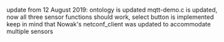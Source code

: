 update from 12 August 2019: 
ontology is updated
mqtt-demo.c is updated, now all three sensor functions should work, select button is implemented
keep in mind that Nowak's netconf_client was updated to accommodate multiple sensors
